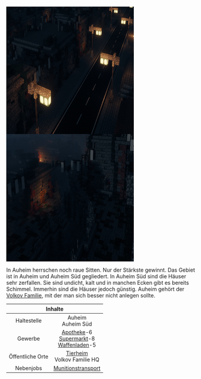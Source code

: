 <img align="left" width="340" height="340" src="../../../assets/image/gebiete/Auheim-1.png"> <img align="center" width="340" height="340" src="../../../assets/image/gebiete/Auheim-2.png">

In Auheim herrschen noch raue Sitten. Nur der Stärkste gewinnt. Das Gebiet ist in Auheim und Auheim Süd gegliedert. In Auheim Süd sind die Häuser sehr zerfallen. Sie sind undicht, kalt und in manchen Ecken gibt es bereits Schimmel. Immerhin sind die Häuser jedoch günstig. Auheim gehört der [Volkov Familie](../../pages/fraktionen/volkovfamilie.md), mit der man sich besser nicht anlegen sollte.

<table>
  <thead>
    <tr>
      <th colspan=2 align="center">Inhalte</th>
    </tr>
  </thead>
  <tbody>
    <tr>
      <td align="center">Haltestelle</td>
      <td align="center">Auheim <br> Auheim Süd</td>
    </tr>
    <tr>
      <td align="center">Gewerbe</td>
      <td align="center"><a href="../../biz/apotheke/">Apotheke</a>-6 <br> <a href="../../biz/supermarkt/">Supermarkt</a>-8 <br> <a href="../../biz/waffenladen/">Waffenladen</a>-5</td>
    </tr>
    <tr>
      <td align="center">Öffentliche Orte</td>
      <td align="center"><a href="../../gebäude/tierheim/">Tierheim</a> <br> Volkov Familie HQ</td>
    </tr>
    <tr>
      <td align="center">Nebenjobs</td>
      <td align="center"><a href="../../nebenjobs/munitionstransport/">Munitionstransport</a></td>
    </tr>
  </tbody>
</table>
